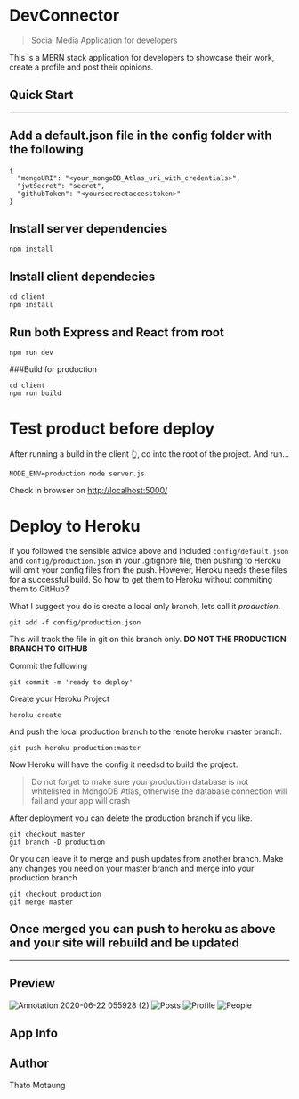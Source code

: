 # DevConnector

> Social Media Application for developers

This is a MERN stack application for developers to showcase their work, create a profile and post their opinions.

## Quick Start

---

## Add a default.json file in the config folder with the following

```
{
  "mongoURI": "<your_mongoDB_Atlas_uri_with_credentials>",
  "jwtSecret": "secret",
  "githubToken": "<yoursecrectaccesstoken>"
}
```

## Install server dependencies

```
npm install
```

## Install client dependecies

```
cd client
npm install
```

## Run both Express and React from root

```
npm run dev
```

###Build for production

```
cd client
npm run build
```

# Test product before deploy

After running a build in the client 👆, cd into the root of the project.
And run...

```
NODE_ENV=production node server.js
```

Check in browser on [http://localhost:5000/](http://localhost:5000/)

# Deploy to Heroku

If you followed the sensible advice above and included `config/default.json` and `config/production.json` in your .gitignore file, then pushing to Heroku will omit your config files from the push.
However, Heroku needs these files for a successful build.
So how to get them to Heroku without commiting them to GitHub?

What I suggest you do is create a local only branch, lets call it _production_.

`git add -f config/production.json`

This will track the file in git on this branch only.
**DO NOT THE PRODUCTION BRANCH TO GITHUB**

Commit the following

```
git commit -m 'ready to deploy'
```

Create your Heroku Project

```
heroku create
```

And push the local production branch to the renote heroku master branch.

```
git push heroku production:master
```

Now Heroku will have the config it needsd to build the project.

> Do not forget to make sure your production database is not whitelisted in
> MongoDB Atlas, otherwise the database connection will fail and your app will crash

After deployment you can delete the production branch if you like.

```
git checkout master
git branch -D production
```

Or you can leave it to merge and push updates from another branch.
Make any changes you need on your master branch and merge into your production branch

```
git checkout production
git merge master
```

## Once merged you can push to heroku as above and your site will rebuild and be updated

---

## Preview
![Annotation 2020-06-22 055928 (2)](https://user-images.githubusercontent.com/39223762/87814977-0e932d80-c865-11ea-9dde-d60ed8b3c067.png)
![Posts](https://user-images.githubusercontent.com/39223762/87814985-14890e80-c865-11ea-87c2-668d03444a23.jpg)
![Profile](https://user-images.githubusercontent.com/39223762/87814991-1783ff00-c865-11ea-85bf-e5ed87751cef.jpg)
![People](https://user-images.githubusercontent.com/39223762/87814998-1a7eef80-c865-11ea-83a9-17f334fba119.jpg)


## App Info

## Author
Thato Motaung
